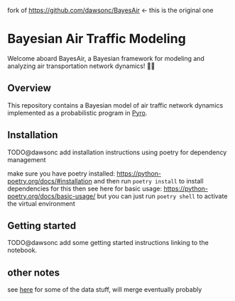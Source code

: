 fork of https://github.com/dawsonc/BayesAir <- this is the original one

# Bayesian Air Traffic Modeling

Welcome aboard BayesAir, a Bayesian framework for modeling and analyzing air transportation network dynamics! 🛫✨

## Overview

This repository contains a Bayesian model of air traffic network dynamics implemented as a probabilistic program in [Pyro](pyro.ai).

## Installation

TODO@dawsonc add installation instructions using poetry for dependency management

make sure you have poetry installed: https://python-poetry.org/docs/#installation
and then run `poetry install` to install dependencies for this
then see here for basic usage: https://python-poetry.org/docs/basic-usage/
but you can just run `poetry shell` to activate the virtual environment

## Getting started

TODO@dawsonc add some getting started instructions linking to the notebook.

## other notes

see [here](https://github.com/jz268/atm_generative) for some of the data stuff, will merge eventually probably
